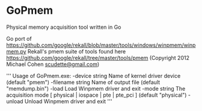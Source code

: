 # GoPmem
Physical memory acquisition tool written in Go

Go port of https://github.com/google/rekall/blob/master/tools/windows/winpmem/winpmem.py
Rekall's pmem suite of tools found here https://github.com/google/rekall/tree/master/tools/pmem (Copyright 2012 Michael Cohen <scudette@gmail.com>)

'''
Usage of GoPmem.exe:
  -device string
        Name of kernel driver device (default "pmem")
  -filename string
        Name of output file (default "memdump.bin")
  -load
        Load Winpmem driver and exit
  -mode string
        The acquisition mode [ physical | iospace | pte | pte_pci ] (default "physical")
  -unload
        Unload Winpmem driver and exit
'''